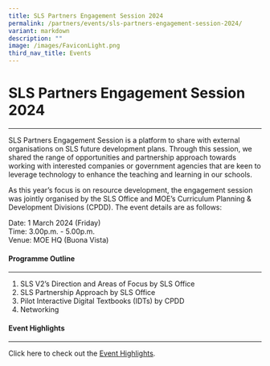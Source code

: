 ```yaml
---
title: SLS Partners Engagement Session 2024
permalink: /partners/events/sls-partners-engagement-session-2024/
variant: markdown
description: ""
image: /images/FaviconLight.png
third_nav_title: Events
---
```

<h1>SLS Partners Engagement Session 2024</h1>
<hr>
<p>
	SLS Partners Engagement Session is a platform to share with external organisations on SLS future   development plans. Through this session, we shared the range of opportunities and partnership approach towards working with interested companies or government agencies that are keen to leverage technology to enhance the teaching and learning in our schools.
</p>
<p>
	As this year’s focus is on resource development, the engagement session was jointly organised by the SLS Office and MOE’s Curriculum Planning &amp; Development Divisions (CPDD). The event details are as follows: 
</p>
<p>
	Date: 1 March 2024 (Friday)<br>
Time: 3.00p.m. - 5.00p.m.<br>
Venue: MOE HQ (Buona Vista)
</p>
<h4>Programme Outline</h4>
<hr>
<ol>
	<li>SLS V2’s Direction and Areas of Focus by SLS Office</li>
	<li>SLS Partnership Approach by SLS Office</li>
	<li>Pilot Interactive Digital Textbooks (IDTs) by CPDD</li>
	<li>Networking</li>
</ol>
<h4>Event Highlights</h4>
<hr>
<p>Click here to check out the <a target="_blank" href="/partners/events/event-highlights-2024/">Event Highlights</a>.</p>